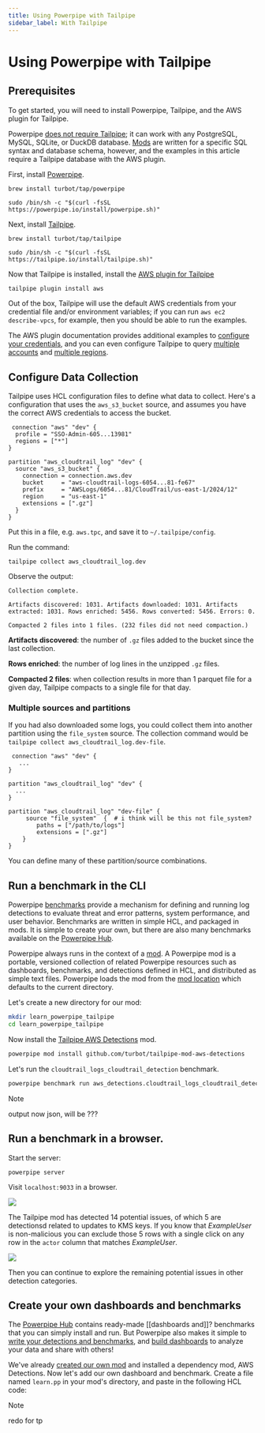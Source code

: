 ```yaml
---
title: Using Powerpipe with Tailpipe
sidebar_label: With Tailpipe
---
```


#  Using Powerpipe with Tailpipe

## Prerequisites

To get started, you will need to install Powerpipe, Tailpipe, and the AWS plugin for Tailpipe.

Powerpipe [does not require Tailpipe](/docs/run#selecting-a-database); it can work with any PostgreSQL, MySQL, SQLite, or DuckDB database. [Mods](/docs/build) are written for a specific SQL syntax and database schema, however, and the examples in this article require a Tailpipe database with the AWS plugin.  


First, install [Powerpipe](https://powerpipe.io/downloads).  

```bash+macos
brew install turbot/tap/powerpipe
```

```bash+linux 
sudo /bin/sh -c "$(curl -fsSL https://powerpipe.io/install/powerpipe.sh)"
```

Next, install [Tailpipe](https://tailpipe.io/downloads). 

```bash+macos
brew install turbot/tap/tailpipe
```

```bash+linux
sudo /bin/sh -c "$(curl -fsSL https://tailpipe.io/install/tailpipe.sh)"
```

Now that Tailpipe is installed, install the [AWS plugin for Tailpipe](https://hub.tailpipe.io/plugins/turbot/aws)

```bash
tailpipe plugin install aws
```

Out of the box, Tailpipe will use the default AWS credentials from your credential file and/or environment variables; if you can run `aws ec2 describe-vpcs`, for example, then you should be able to run the examples. 

The AWS plugin documentation provides additional examples to [configure your credentials](https://hub.tailpipe.io/plugins/turbot/aws#configuring-aws-credentials), and you can even configure Tailpipe to query [multiple accounts](https://tailpipe.io/docs#:~:text=tailpipe%20to%20query-,multiple%20accounts,-and%20multiple%20regions) and [multiple regions](https://tailpipe.io/docs#:~:text=multiple%20accounts%20and-,multiple%20regions).


## Configure Data Collection

Tailpipe uses HCL configuration files to define what data to collect. Here's a configuration that uses the `aws_s3_bucket` source, and assumes you have the correct AWS credentials to access the bucket.

```
 connection "aws" "dev" {
  profile = "SSO-Admin-605...13981"
  regions = ["*"]
}

partition "aws_cloudtrail_log" "dev" {
  source "aws_s3_bucket" {
    connection = connection.aws.dev
    bucket     = "aws-cloudtrail-logs-6054...81-fe67"
    prefix     = "AWSLogs/6054...81/CloudTrail/us-east-1/2024/12"
    region     = "us-east-1"
    extensions = [".gz"]
  }
}
```

Put this in a file, e.g. `aws.tpc`, and save it to `~/.tailpipe/config`.

Run the command:

```
tailpipe collect aws_cloudtrail_log.dev
```

Observe the output:

```
Collection complete.

Artifacts discovered: 1031. Artifacts downloaded: 1031. Artifacts extracted: 1031. Rows enriched: 5456. Rows converted: 5456. Errors: 0.

Compacted 2 files into 1 files. (232 files did not need compaction.)
```

**Artifacts discovered**: the number of `.gz` files added to the bucket since the last collection.

**Rows enriched**: the number of log lines in the unzipped `.gz` files.

**Compacted 2 files**: when collection results in more than 1 parquet file for a given day, Tailpipe compacts to a single file for that day.

### Multiple sources and partitions

If you had also downloaded some logs, you could collect them into another partition using the `file_system` source. The collection command would be `tailpipe collect aws_cloudtrail_log.dev-file`.

```
 connection "aws" "dev" {
   ...
}

partition "aws_cloudtrail_log" "dev" {
  ...
}

partition "aws_cloudtrail_log" "dev-file" {
     source "file_system"  {  # i think will be this not file_system?
        paths = ["/path/to/logs"]
        extensions = [".gz"]
    }
}
```

 You can define many of these partition/source combinations.


## Run a benchmark in the CLI


Powerpipe [benchmarks](/docs/run/benchmarks) provide a mechanism for defining and running log detections to evaluate threat and error patterns, system performance, and user behavior. Benchmarks are written in simple HCL, and packaged in mods.  It is simple to create your own, but there are also many benchmarks available on the [Powerpipe Hub](https://hub.powerpipe.io/). 

Powerpipe always runs in the context of a [mod](/docs/build/).  A Powerpipe mod is a portable, versioned collection of related Powerpipe resources such as dashboards, benchmarks, and detections defined in HCL, and distributed as simple text files.  Powerpipe loads the mod from the [mod location](/docs/run#mod-location) which defaults to the current directory.

Let's create a new directory for our mod:

```bash
mkdir learn_powerpipe_tailpipe
cd learn_powerpipe_tailpipe
```

Now install the [Tailpipe AWS Detections](https://hub.tailpipe.io/mods/turbot/tailpipe-mod-aws_detections) mod.

```bash
powerpipe mod install github.com/turbot/tailpipe-mod-aws-detections
```

Let's run the `cloudtrail_logs_cloudtrail_detection` benchmark.
```bash
powerpipe benchmark run aws_detections.cloudtrail_logs_cloudtrail_detection
```

>[!NOTE]
> output now json, will be ???

## Run a benchmark in a browser.

Start the server:
```
powerpipe server
```

Visit `localhost:9033` in a browser. 

![](/images/docs/learn/tailpipe-benchmark-detect-kms-key-updated.png)

The Tailpipe mod has detected 14 potential issues, of which 5 are detectionsd related to updates to KMS keys. If you know that *ExampleUser* is non-malicious you can exclude those 5 rows with a single click on any row in the `actor` column that matches *ExampleUser*.

![](/images/docs/learn/tailpipe-benchmark-detect-kms-key-updated-2.png)

Then you can continue to explore the remaining potential issues in other detection categories.

## Create your own dashboards and benchmarks

The [Powerpipe Hub](https://hub.powerpipe.io/) contains ready-made [[dashboards and]]? benchmarks that you can simply install and run. But Powerpipe also makes it simple to [write your detections and benchmarks](/docs/build/writing-detections), and [build dashboards](/docs/build/writing-dashboards) to analyze your data and share with others! 

We've already [created our own mod](/docs/build/create-mod) and installed a dependency mod, AWS Detections.  Now let's add our own dashboard and benchmark.  Create a file named `learn.pp` in your mod's directory, and paste in the following HCL code:

>[!NOTE]
> redo for tp

